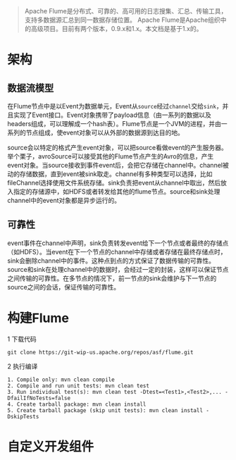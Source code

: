 >Apache Flume是分布式、可靠的、高可用的日志搜集、汇总、传输工具，支持多数据源汇总到同一数据存储位置。
>Apache Flume是Apache组织中的高级项目。目前有两个版本，0.9.x和1.x。本文档是基于1.x的。

# 架构

## 数据流模型

在Flume节点中是以Event为数据单元，Event从`source`经过`channel`交给`sink`，并且实现了Event接口。Event对象携带了payload信息（由一系列的数据以及headers组成，可以理解成一个hash表）。Flume节点是一个JVM的进程，并由一系列的节点组成，使event对象可以从外部的数据源到达目的地。

source会以特定的格式产生event对象，可以把source看做event的产生服务器。举个栗子，avroSource可以接受其他的Flume节点产生的Avro的信息，产生event对象。当source接收到事件event后，会把它存储在channel中。channel被动的存储数据，直到event被sink取走。channel有多种类型可以选择，比如fileChannel选择使用文件系统存储。sink负责把event从channel中取出，然后放入指定的存储源中，如HDFS或者转发给其他的flume节点。source和sink处理channel中的event对象都是异步运行的。

## 可靠性

event事件在channel中声明，sink负责转发event给下一个节点或者最终的存储点（如HDFS）。当event在下一个节点的channel中存储或者存储在最终存储点时，sink会删除channel中的事件。这种点到点的方式保证了数据传输的可靠性。source和sink在处理channel中的数据时，会经过一定的封装，这样可以保证节点之间传输的可靠性。在多节点的情况下，前一节点的sink会维护与下一节点的source之间的会话，保证传输的可靠性。

# 构建Flume

1 下载代码

```
git clone https://git-wip-us.apache.org/repos/asf/flume.git
```

2 执行编译

```
1. Compile only: mvn clean compile
2. Compile and run unit tests: mvn clean test
3. Run individual test(s): mvn clean test -Dtest=<Test1>,<Test2>,... -
DfailIfNoTests=false
4. Create tarball package: mvn clean install
5. Create tarball package (skip unit tests): mvn clean install -DskipTests
```

# 自定义开发组件

